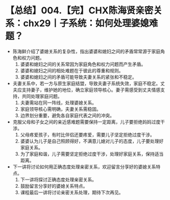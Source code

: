 # 【总结】004.【完】CHX陈海贤亲密关系：chx29丨子系统：如何处理婆媳难题？

-   陈海鲜介绍了婆媳关系的复杂性，指出婆婆和媳妇之间的矛盾常常源于家庭角色和权力问题。
    1.  婆婆和媳妇之间的关系常因为家庭角色和权力问题而产生矛盾。
    2.  婆婆和媳妇之间的相处难题在于彼此的尊重和规则。
    3.  婆婆和媳妇之间的矛盾可能导致夫妻关系的紧张和不稳定。
-   夫妻关系中，若一方与原生家庭结盟，导致夫妻子系统失效，家庭不稳定。丈夫应支持妻子，维护她的地位，确立家庭领导核心。妻子需感受到丈夫情感支持，共同处理家庭问题。
    1.  夫妻需站在同一阵线，处理婆媳关系。
    2.  家庭领导核心需明确，夫妻关系需稳固。
    3.  边界划分重要，避免各自家庭代表之间的冲突。
-   克服父母和子女之间的亲近感难题需要保持一定距离，儿子要拒绝妈妈过度干涉。
    1.  父母疼爱孩子，有时比伴侣还要疼爱，需要儿子坚定拒绝过度干涉。
    2.  婆婆认为儿子是自己照顾得好，不满意儿媳对儿子的态度，儿子要处理好家庭关系。
    3.  为了家庭和谐，儿子需要坚定拒绝过度干涉，处理好家庭关系，保持适当距离。
-   下一讲将讨论如何用正确态度处理亲密关系，欢迎留言分享好的婆媳关系特点。
    1.  下一讲将探讨正确态度处理亲密关系。
    2.  鼓励留言分享好的婆媳关系特点。
    3.  课程最后一讲将讨论亲密关系处理，期待下次再见。